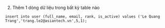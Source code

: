 2. Thêm 1 dòng dữ liệu trong bất kỳ table nào
```
insert into user (full_name, email, rank, is_active) values ('Le Quang Trang','trang.le2@asiantech.vn',5,1);

```
